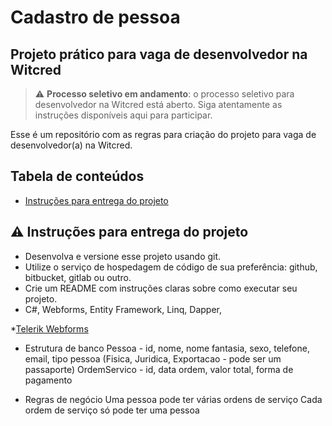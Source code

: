 # Cadastro de pessoa

## Projeto prático para vaga de desenvolvedor na Witcred

> :warning: **Processo seletivo em andamento**: o processo seletivo para desenvolvedor na Witcred está aberto. Siga atentamente as instruções disponíveis aqui para participar.

Esse é um repositório com as regras para criação do projeto para vaga de desenvolvedor(a) na Witcred.

## Tabela de conteúdos

* [Instruções para entrega do projeto](https://github.com/witcredsc/prototipo#warning-instruções-para-entrega-do-projeto)

## :warning: Instruções para entrega do projeto 

* Desenvolva e versione esse projeto usando git.
* Utilize o serviço de hospedagem de código de sua preferência: github, bitbucket, gitlab ou outro.
* Crie um README com instruções claras sobre como executar seu projeto.
* C#, Webforms, Entity Framework, Linq, Dapper,

*[Telerik Webforms](https://www.telerik.com/try-now/login?ReturnUrl=https%3a%2f%2fwww.telerik.com%2fdownload-trial-file%2fv2-b%2fui-for-asp.net-ajax&utm_expid=.dSwmU7ItRoa0sPT8eYzoJg.1&utm_referrer=https%3A%2F%2Fwww.telerik.com%2Fdownload)

* Estrutura de banco
Pessoa - id, nome, nome fantasia, sexo, telefone, email, tipo pessoa (Fisica, Juridica, Exportacao - pode ser um passaporte)
OrdemServico - id, data ordem, valor total, forma de pagamento

* Regras de negócio
Uma pessoa pode ter várias ordens de serviço
Cada ordem de serviço só pode ter uma pessoa




